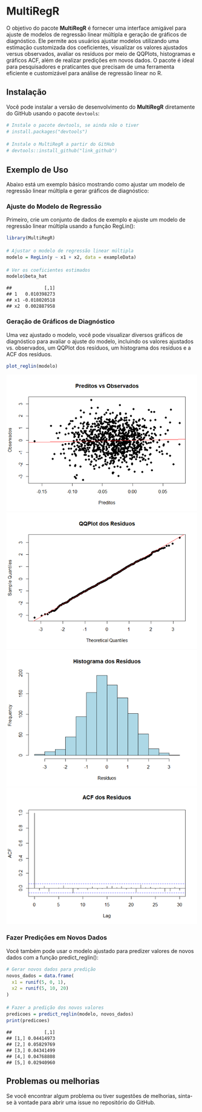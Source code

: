 
# MultiRegR

O objetivo do pacote **MultiRegR** é fornecer uma interface amigável
para ajuste de modelos de regressão linear múltipla e geração de
gráficos de diagnóstico. Ele permite aos usuários ajustar modelos
utilizando uma estimação customizada dos coeficientes, visualizar os
valores ajustados versus observados, avaliar os resíduos por meio de
QQPlots, histogramas e gráficos ACF, além de realizar predições em novos
dados. O pacote é ideal para pesquisadores e praticantes que precisam de
uma ferramenta eficiente e customizável para análise de regressão linear
no R.

## Instalação

Você pode instalar a versão de desenvolvimento do **MultiRegR**
diretamente do GitHub usando o pacote `devtools`:

``` r
# Instale o pacote devtools, se ainda não o tiver
# install.packages("devtools")

# Instale o MultiRegR a partir do GitHub
# devtools::install_github("link_github")
```

## Exemplo de Uso

Abaixo está um exemplo básico mostrando como ajustar um modelo de
regressão linear múltipla e gerar gráficos de diagnóstico:

### Ajuste do Modelo de Regressão

Primeiro, crie um conjunto de dados de exemplo e ajuste um modelo de
regressão linear múltipla usando a função RegLin():

``` r
library(MultiRegR)

# Ajustar o modelo de regressão linear múltipla
modelo = RegLin(y ~ x1 + x2, data = exampleData)

# Ver os coeficientes estimados
modelo$beta_hat
```

    ##            [,1]
    ## 1   0.010398273
    ## x1 -0.018020518
    ## x2  0.002887958

### Geração de Gráficos de Diagnóstico

Uma vez ajustado o modelo, você pode visualizar diversos gráficos de
diagnóstico para avaliar o ajuste do modelo, incluindo os valores
ajustados vs. observados, um QQPlot dos resíduos, um histograma dos
resíduos e a ACF dos resíduos.

``` r
plot_reglin(modelo)
```

![](README_files/figure-gfm/unnamed-chunk-3-1.png)<!-- -->![](README_files/figure-gfm/unnamed-chunk-3-2.png)<!-- -->![](README_files/figure-gfm/unnamed-chunk-3-3.png)<!-- -->![](README_files/figure-gfm/unnamed-chunk-3-4.png)<!-- -->

### Fazer Predições em Novos Dados

Você também pode usar o modelo ajustado para predizer valores de novos
dados com a função predict_reglin():

``` r
# Gerar novos dados para predição
novos_dados = data.frame(
  x1 = runif(5, 0, 1),
  x2 = runif(5, 10, 20)
)

# Fazer a predição dos novos valores
predicoes = predict_reglin(modelo, novos_dados)
print(predicoes)
```

    ##            [,1]
    ## [1,] 0.04414973
    ## [2,] 0.05829769
    ## [3,] 0.04341499
    ## [4,] 0.04768808
    ## [5,] 0.02940960

## Problemas ou melhorias

Se você encontrar algum problema ou tiver sugestões de melhorias,
sinta-se à vontade para abrir uma issue no repositório do GitHub.
